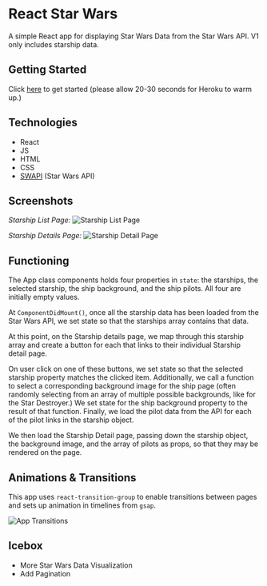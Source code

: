 # React Star Wars

A simple React app for displaying Star Wars Data from the Star Wars API. V1 only includes starship data.

## Getting Started
Click [here](https://star-wars-react-api.herokuapp.com/) to get started (please allow 20-30 seconds for Heroku to warm up.)

## Technologies

* React
* JS
* HTML
* CSS
* [SWAPI](https://swapi.dev/) (Star Wars API)

## Screenshots

*Starship List Page:*
![Starship List Page](https://i.imgur.com/2XxqUic.jpg)

*Starship Details Page:*
![Starship Detail Page](https://i.imgur.com/e0GDDvC.png)

## Functioning

The App class components holds four properties in `state`: the starships, the selected starship, the ship background, and the ship pilots. All four are initially empty values.

At `ComponentDidMount()`, once all the starship data has been loaded from the Star Wars API, we set state so that the starships array contains that data.

At this point, on the Starship details page, we map through this starship array and create a button for each that links to their individual Starship detail page.

On user click on one of these buttons, we set state so that the selected starship property matches the clicked item. Additionally, we call a function to select a corresponding background image for the ship page (often randomly selecting from an array of multiple possible backgrounds, like for the Star Destroyer.) We set state for the ship background property to the result of that function. Finally, we load the pilot data from the API for each of the pilot links in the starship object.

We then load the Starship Detail page, passing down the starship object, the background image, and the array of pilots as props, so that they may be rendered on the page.

## Animations & Transitions

This app uses `react-transition-group` to enable transitions between pages and sets up animation in timelines from `gsap`.

![App Transitions](https://i.imgur.com/DWCr5Da.gif)

## Icebox

* More Star Wars Data Visualization
* Add Pagination
